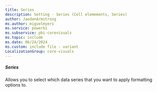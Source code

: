 ```yaml
---
title: Series
description: Setting - Series (Cell elemements, Series)
author: JaedenArmstrong
ms.author: miguelmyers
ms.service: powerbi
ms.subservice: pbi-corevisuals
ms.topic: include
ms.date: 06/24/2024
ms.custom: include file - variant
LocalizationGroup: core-visuals
---
```

##### Series

Allows you to select which data series that you want to apply formatting options to.

